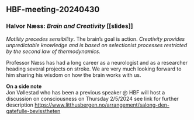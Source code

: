 ## HBF-meeting-20240430

### Halvor Næss: _Brain and Creativity_  [[slides]]



_Motility precedes sensibility_. The brain’s goal is action. _Creativity provides unpredictable knowledge and is based on selectionist processes restricted by the second law of thermodynamics._ 

Professor Næss has had a long career as a neurologist and as a researcher heading several projects on stroke. We are very much looking forward to him sharing his wisdom on how the brain works with us.

**On a side note**<br>
Jon Vøllestad who has been a previous speaker @ HBF will host a discussion on consciousness on Thursday 2/5/2024 see link for further description https://www.litthusbergen.no/arrangement/salong-den-gatefulle-bevisstheten
